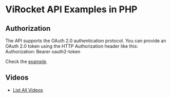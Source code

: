 # ViRocket API Examples in PHP

## Authorization

The API supports the OAuth 2.0 authentication protocol. You can provide an OAuth 2.0 token using the HTTP Authorization header like this: Authorization: Bearer oauth2-token

Check the [example](https://github.com/ViRocket/php-api-examples/blob/master/auth/get_oauth_token.php).

## Videos

- [List All Videos](https://github.com/ViRocket/php-api-examples/blob/master/videos/get_list.php)